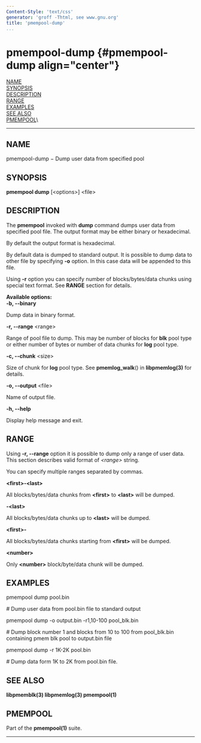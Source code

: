 ```yaml
---
Content-Style: 'text/css'
generator: 'groff -Thtml, see www.gnu.org'
title: 'pmempool-dump'
...
```


pmempool-dump {#pmempool-dump align="center"}
=============

[NAME](#NAME)\
[SYNOPSIS](#SYNOPSIS)\
[DESCRIPTION](#DESCRIPTION)\
[RANGE](#RANGE)\
[EXAMPLES](#EXAMPLES)\
[SEE ALSO](#SEE%20ALSO)\
[PMEMPOOL](#PMEMPOOL)\

------------------------------------------------------------------------

NAME []()
---------

pmempool-dump − Dump user data from specified pool

SYNOPSIS []()
-------------

**pmempool dump** \[&lt;options&gt;\] &lt;file&gt;

DESCRIPTION []()
----------------

The **pmempool** invoked with **dump** command dumps user data from
specified pool file. The output format may be either binary or
hexadecimal.

By default the output format is hexadecimal.

By default data is dumped to standard output. It is possible to dump
data to other file by specifying **-o** option. In this case data will
be appended to this file.

Using **-r** option you can specify number of blocks/bytes/data chunks
using special text format. See **RANGE** section for details.

**Available options:\
-b, --binary**

Dump data in binary format.

**-r, --range** &lt;range&gt;

Range of pool file to dump. This may be number of blocks for **blk**
pool type or either number of bytes or number of data chunks for **log**
pool type.

**-c, --chunk** &lt;size&gt;

Size of chunk for **log** pool type. See **pmemlog\_walk**() in
**libpmemlog(3)** for details.

**-o, --output** &lt;file&gt;

Name of output file.

**-h, --help**

Display help message and exit.

RANGE []()
----------

Using **-r, --range** option it is possible to dump only a range of user
data. This section describes valid format of *&lt;range&gt;* string.

You can specify multiple ranges separated by commas.

**&lt;first&gt;-&lt;last&gt;**

All blocks/bytes/data chunks from **&lt;first&gt;** to **&lt;last&gt;**
will be dumped.

**-&lt;last&gt;**

All blocks/bytes/data chunks up to **&lt;last&gt;** will be dumped.

**&lt;first&gt;-**

All blocks/bytes/data chunks starting from **&lt;first&gt;** will be
dumped.

**&lt;number&gt;**

Only **&lt;number&gt;** block/byte/data chunk will be dumped.

EXAMPLES []()
-------------

pmempool dump pool.bin

\# Dump user data from pool.bin file to standard output

pmempool dump -o output.bin -r1,10-100 pool\_blk.bin

\# Dump block number 1 and blocks from 10 to 100 from pool\_blk.bin
containing pmem blk pool to output.bin file

pmempool dump -r 1K-2K pool.bin

\# Dump data form 1K to 2K from pool.bin file.

SEE ALSO []()
-------------

**libpmemblk(3) libpmemlog(3) pmempool(1)**

PMEMPOOL []()
-------------

Part of the **pmempool(1)** suite.

------------------------------------------------------------------------

